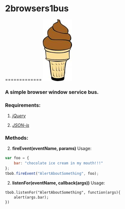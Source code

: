 # 2browsers1bus
=============
![alt tag](https://github.com/chz160/2browsers1bus/raw/master/2b1b.jpg)
### A simple browser window service bus.


### Requirements:
1. [*jQuery*](http://jquery.com/download/)

1. [*JSON-js*](https://github.com/douglascrockford/JSON-js)


### Methods:
2. **fireEvent(eventName, params)**
Usage:
```javascript
var foo = {
    bar: "chocolate ice cream in my mouth!!!"
};
tbob.fireEvent("AlertAboutSomething", foo);
```

2. **listenFor(eventName, callback(args))**
Usage:
```
tbob.listenFor("AlertAboutSomething", function(args){
    alert(args.bar);
})
```
